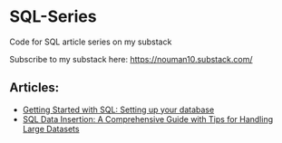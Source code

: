 # SQL-Series
Code for SQL article series on my substack 

Subscribe to my substack here: https://nouman10.substack.com/
## Articles:
- [Getting Started with SQL: Setting up your database](https://nouman10.substack.com/p/getting-started-with-sql-setting)
- [SQL Data Insertion: A Comprehensive Guide with Tips for Handling Large Datasets](https://nouman10.substack.com/p/sql-data-insertion-a-comprehensive)
